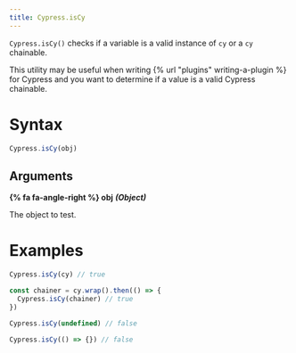 ```yaml
---
title: Cypress.isCy
---
```


`Cypress.isCy()` checks if a variable is a valid instance of `cy` or a `cy` chainable.

This utility may be useful when writing {% url "plugins" writing-a-plugin %} for Cypress and you want to determine if a value is a valid Cypress chainable.

# Syntax

```javascript
Cypress.isCy(obj)
```

## Arguments

**{% fa fa-angle-right %} obj** ***(Object)***

The object to test.

# Examples

```javascript
Cypress.isCy(cy) // true

const chainer = cy.wrap().then(() => {
  Cypress.isCy(chainer) // true
})

Cypress.isCy(undefined) // false

Cypress.isCy(() => {}) // false
```